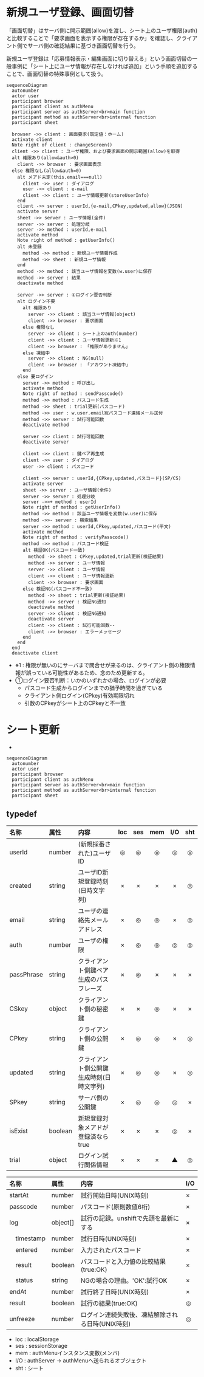 # 新規ユーザ登録、画面切替

「画面切替」はサーバ側に開示範囲(allow)を渡し、シート上のユーザ権限(auth)と比較することで「要求画面を表示する権限が存在するか」を確認し、クライアント側でサーバ側の確認結果に基づき画面切替を行う。

新規ユーザ登録は「応募情報表示・編集画面に切り替える」という画面切替の一般事例に「シート上にユーザ情報が存在しなければ追加」という手順を追加することで、画面切替の特殊事例として扱う。

```mermaid
sequenceDiagram
  autonumber
  actor user
  participant browser
  participant client as authMenu
  participant server as authServer<br>main function
  participant method as authServer<br>internal function
  participant sheet

  browser ->> client : 画面要求(既定値：ホーム)
  activate client
  Note right of client : changeScreen()
  client ->> client : ユーザ権限、および要求画面の開示範囲(allow)を取得
  alt 権限あり(allow&auth>0)
    client ->> browser : 要求画面表示
  else 権限なし(allow&auth=0)
    alt メアド未定(this.email===null)
      client ->> user : ダイアログ
      user ->> client : e-mail
      client ->> client : ユーザ情報更新(storeUserInfo)
    end
    client ->> server : userId,{e-mail,CPkey,updated,allow}(JSON)
    activate server
    sheet ->> server : ユーザ情報(全件)
    server ->> server : 処理分岐
    server ->> method : userId,e-mail
    activate method
    Note right of method : getUserInfo()
    alt 未登録
      method ->> method : 新規ユーザ情報作成
      method ->> sheet : 新規ユーザ情報
    end
    method ->> method : 該当ユーザ情報を変数(w.user)に保存
    method ->> server : 結果
    deactivate method

    server ->> server : ①ログイン要否判断
    alt ログイン不要
      alt 権限あり
        server ->> client : 該当ユーザ情報(object)
        client ->> browser : 要求画面
      else 権限なし
        server ->> client : シート上のauth(number)
        client ->> client : ユーザ情報更新※1
        client ->> browser : 「権限がありません」
      else 凍結中
        server ->> client : NG(null)
        client ->> browser : 「アカウント凍結中」
      end
    else 要ログイン
      server ->> method : 呼び出し
      activate method
      Note right of method : sendPasscode()
      method ->> method : パスコード生成
      method ->> sheet : trial更新(パスコード)
      method ->> user : w.user.email宛パスコード連絡メール送付
      method ->> server : 試行可能回数
      deactivate method

      server ->> client : 試行可能回数
      deactivate server

      client ->> client : 鍵ペア再生成
      client ->> user : ダイアログ
      user ->> client : パスコード

      client ->> server : userId,{CPkey,updated,パスコード}(SP/CS)
      activate server
      sheet ->> server : ユーザ情報(全件)
      server ->> server : 処理分岐
      server ->>+ method : userId
      Note right of method : getUserInfo()
      method ->> method : 該当ユーザ情報を変数(w.user)に保存
      method ->>- server : 検索結果
      server ->> method : userId,CPkey,updated,パスコード(平文)
      activate method
      Note right of method : verifyPasscode()
      method ->> method : パスコード検証
      alt 検証OK(パスコード一致)
        method ->> sheet : CPkey,updated,trial更新(検証結果)
        method ->> server : ユーザ情報
        server ->> client : ユーザ情報
        client ->> client : ユーザ情報更新
        client ->> browser : 要求画面
      else 検証NG(パスコード不一致)
        method ->> sheet : trial更新(検証結果)
        method ->> server : 検証NG通知
        deactivate method
        server ->> client : 検証NG通知
        deactivate server
        client ->> client : 試行可能回数--
        client ->> browser : エラーメッセージ
      end
    end
  end
  deactivate client
```

- ※1 : 権限が無いのにサーバまで問合せが来るのは、クライアント側の権限情報が誤っている可能性があるため、念のため更新する。
- ①ログイン要否判断：いかのいずれかの場合、ログインが必要
  - パスコード生成からログインまでの猶予時間を過ぎている
  - クライアント側ログイン(CPkey)有効期限切れ
  - 引数のCPkeyがシート上のCPkeyと不一致


# シート更新

- 

```mermaid
sequenceDiagram
  autonumber
  actor user
  participant browser
  participant client as authMenu
  participant server as authServer<br>main function
  participant method as authServer<br>internal function
  participant sheet

```

<!--
```mermaid
sequenceDiagram
  autonumber
  actor user
  participant browser
  participant client as authMenu
  participant server as authServer
  participant sheet

  browser ->> client : 画面要求(既定値：ホーム)
  activate client
  Note right of client : changeScreen()
  client ->> client : ユーザ権限、および要求画面の開示範囲(allow)を取得
  alt 権限あり(allow&auth>0)
    client ->> browser : 要求画面表示
  else 権限なし(allow&auth=0)
    alt メアド未定(this.email===null)
      client ->> user : ダイアログ
      user ->> client : e-mail
      client ->> client : ユーザ情報更新(storeUserInfo)
    end

    client ->> server : userId,e-mail,CPkey,updated,allow
    activate server
    Note right of server : checkAuthority()
    sheet ->> server : ユーザ情報
    server ->> server : ユーザ情報取得(getUserInfo)
    alt 未登録
      server ->> server : 新規ユーザ情報作成
      server ->> sheet : 新規ユーザ情報
    end
    server ->> server : 権限有無判断
    alt 権限なし or 凍結中
      server ->> client : エラー
      client ->> client : ユーザ情報(auth)更新※1
      client ->> browser : 「権限がありません」「凍結中」
    else 権限あり
      server ->> server : ①ログイン要否判断
      alt ログイン不要
        server ->> client : OK
        client ->> browser : 要求画面表示
      else 要ログイン
        server ->> server : パスコード生成
        server ->> sheet : trial更新(パスコード)
        server ->> user : パスコード連絡メール
        server ->> client : 試行可能回数
        deactivate server

        alt 試行可能回数 = 0
          client ->> browser : 「現在凍結中」
        else 試行可能回数 > 0
          client ->> client : 鍵ペア再生成
          client ->> user : ダイアログ
          user ->> client : パスコード
          client ->> server : userId,CPkey,updated,パスコード(SP/CS)
          activate server
          Note right of server : verifyPasscode()
          sheet ->> server : ユーザ情報
          server ->> server : パスコード検証
          server ->> sheet : trial更新(検証結果)
          alt 検証OK(パスコードが一致)
            server ->> client : ユーザ情報
            server ->> sheet : CPkey,updated更新
            client ->> client : ユーザ情報更新
            client ->> browser : 要求画面
          else 検証NG(パスコードが不一致)
            server ->> client : 検証NG通知
            deactivate server
            client ->> client : 試行可能回数--
            client ->> browser : エラーメッセージ
          end
        end
      end
    end
  end
  deactivate client
```
-->

## typedef

| 名称 | 属性 | 内容 | loc | ses | mem | I/O | sht |
| :-- | :-- | :-- | :--: | :--: | :--: | :--: | :--: |
| userId | number | (新規採番された)ユーザID | ◎ | ◎ | ◎ | ◎ | ◎ |
| created | string | ユーザID新規登録時刻(日時文字列) | × | × | × | × | ◎ |
| email | string | ユーザの連絡先メールアドレス | × | ◎ | ◎ | × | ◎ |
| auth | number | ユーザの権限 | × | ◎ | ◎ | ◎ | ◎ |
| passPhrase | string | クライアント側鍵ペア生成のパスフレーズ | × | ◎ | × | × | × |
| CSkey | object | クライアント側の秘密鍵 | × | × | ◎ | × | × |
| CPkey | string | クライアント側の公開鍵 | × | ◎ | ◎ | × | ◎ |
| updated | string | クライアント側公開鍵生成時刻(日時文字列) | × | ◎ | ◎ | × | ◎ |
| SPkey | string | サーバ側の公開鍵 | × | ◎ | ◎ | ◎ | × |
| isExist | boolean | 新規登録対象メアドが登録済ならtrue | × | × | × | ◎ | × |
| trial | object | ログイン試行関係情報 | × | × | × | ▲ | ◎ |

| 名称 | 属性 | 内容 | I/O |
| :-- | :-- | :-- | :-- |
| startAt | number | 試行開始日時(UNIX時刻) | × |
| passcode | number | パスコード(原則数値6桁) | × |
| log | object[] | 試行の記録。unshiftで先頭を最新にする | × |
| <span style="margin-left:1rem">timestamp</span> | number | 試行日時(UNIX時刻) | × |
| <span style="margin-left:1rem">entered</span> | number | 入力されたパスコード | × |
| <span style="margin-left:1rem">result</span> | boolean | パスコードと入力値の比較結果(true:OK) | × |
| <span style="margin-left:1rem">status</span> | string | NGの場合の理由。'OK':試行OK | × |
| endAt | number | 試行終了日時(UNIX時刻) | × |
| result | boolean | 試行の結果(true:OK) | ◎ |
| unfreeze | number | ログイン連続失敗後、凍結解除される日時(UNIX時刻) | ◎ |
- loc : localStorage
- ses : sessionStorage
- mem : authMenuインスタンス変数(メンバ)
- I/O : authServer -> authMenuへ送られるオブジェクト
- sht : シート